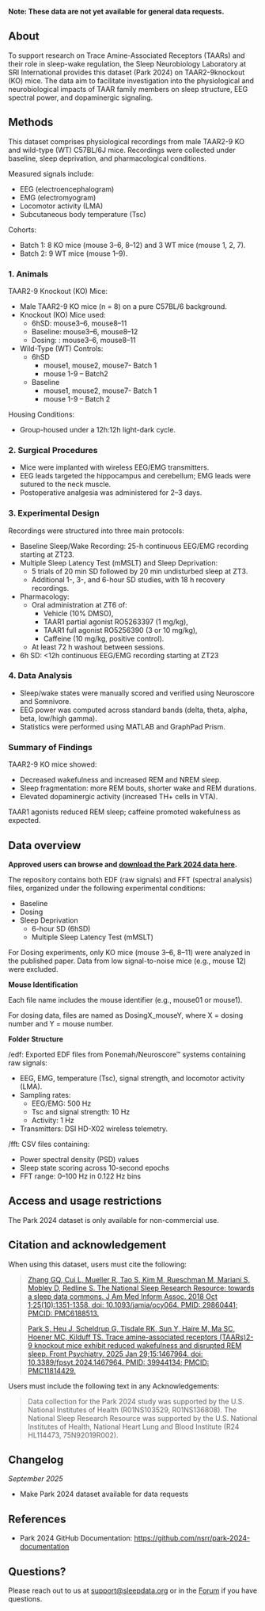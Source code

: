 **Note: These data are not yet available for general data requests.**

## About

To support research on Trace Amine-Associated Receptors (TAARs) and their role in sleep-wake regulation, the Sleep Neurobiology Laboratory at SRI International provides this dataset (Park 2024) on TAAR2-9knockout (KO) mice. The data aim to facilitate investigation into the physiological and neurobiological impacts of TAAR family members on sleep structure, EEG spectral power, and dopaminergic signaling.

## Methods

This dataset comprises physiological recordings from male TAAR2-9 KO and wild-type (WT) C57BL/6J mice. Recordings were collected under baseline, sleep deprivation, and pharmacological conditions.

Measured signals include:

- EEG (electroencephalogram)
- EMG (electromyogram)
- Locomotor activity (LMA)
- Subcutaneous body temperature (Tsc)

Cohorts:

- Batch 1: 8 KO mice (mouse 3–6, 8–12) and 3 WT mice (mouse 1, 2, 7).
- Batch 2: 9 WT mice (mouse 1–9).

### 1. Animals

TAAR2-9 Knockout (KO) Mice:

- Male TAAR2-9 KO mice (n = 8) on a pure C57BL/6 background.
- Knockout (KO) Mice used:
	- 6hSD: mouse3–6, mouse8–11
	- Baseline: mouse3–6, mouse8–12
	- Dosing: : mouse3–6, mouse8–11
- Wild-Type (WT) Controls:
	- 6hSD
		- mouse1, mouse2, mouse7- Batch 1
		- mouse 1-9 – Batch2
	- Baseline
		- mouse1, mouse2, mouse7- Batch 1
		- mouse 1-9 – Batch 2

Housing Conditions:

- Group-housed under a 12h:12h light-dark cycle.

### 2. Surgical Procedures

- Mice were implanted with wireless EEG/EMG transmitters.
- EEG leads targeted the hippocampus and cerebellum; EMG leads were sutured to the neck
muscle.
- Postoperative analgesia was administered for 2–3 days.

### 3. Experimental Design

Recordings were structured into three main protocols:

- Baseline Sleep/Wake Recording: 25-h continuous EEG/EMG recording starting at ZT23.
- Multiple Sleep Latency Test (mMSLT) and Sleep Deprivation:
	- 5 trials of 20 min SD followed by 20 min undisturbed sleep at ZT3.
	- Additional 1-, 3-, and 6-hour SD studies, with 18 h recovery recordings.
- Pharmacology:
	- Oral administration at ZT6 of:
		- Vehicle (10% DMSO),
		- TAAR1 partial agonist RO5263397 (1 mg/kg),
		- TAAR1 full agonist RO5256390 (3 or 10 mg/kg),
		- Caffeine (10 mg/kg, positive control).
	- At least 72 h washout between sessions.
- 6h SD: <12h continuous EEG/EMG recording starting at ZT23

### 4. Data Analysis

- Sleep/wake states were manually scored and verified using Neuroscore and Somnivore.
- EEG power was computed across standard bands (delta, theta, alpha, beta, low/high gamma).
- Statistics were performed using MATLAB and GraphPad Prism.

### Summary of Findings

TAAR2-9 KO mice showed:

- Decreased wakefulness and increased REM and NREM sleep.
- Sleep fragmentation: more REM bouts, shorter wake and REM durations.
- Elevated dopaminergic activity (increased TH+ cells in VTA).

TAAR1 agonists reduced REM sleep; caffeine promoted wakefulness as expected.

## Data overview

**Approved users can browse and [download the Park 2024 data here](:files_path:).**

The repository contains both EDF (raw signals) and FFT (spectral analysis) files, organized under the following experimental conditions:

- Baseline
- Dosing
- Sleep Deprivation
	- 6-hour SD (6hSD)
	- Multiple Sleep Latency Test (mMSLT)

For Dosing experiments, only KO mice (mouse 3–6, 8–11) were analyzed in the published paper. Data from low signal-to-noise mice (e.g., mouse 12) were excluded.

**Mouse Identification**

Each file name includes the mouse identifier (e.g., mouse01 or mouse1).

For dosing data, files are named as DosingX_mouseY, where X = dosing number and Y = mouse number.

**Folder Structure**

/edf: Exported EDF files from Ponemah/Neuroscore™ systems containing raw signals:

- EEG, EMG, temperature (Tsc), signal strength, and locomotor activity (LMA).
- Sampling rates:
	- EEG/EMG: 500 Hz
	- Tsc and signal strength: 10 Hz
	- Activity: 1 Hz
- Transmitters: DSI HD-X02 wireless telemetry.

/fft: CSV files containing:

- Power spectral density (PSD) values
- Sleep state scoring across 10-second epochs
- FFT range: 0–100 Hz in 0.122 Hz bins

## Access and usage restrictions

The Park 2024 dataset is only available for non-commercial use.

## Citation and acknowledgement

When using this dataset, users must cite the following:

> [Zhang GQ, Cui L, Mueller R, Tao S, Kim M, Rueschman M, Mariani S, Mobley D, Redline S. The National Sleep Research Resource: towards a sleep data commons. J Am Med Inform Assoc. 2018 Oct 1;25(10):1351-1358. doi: 10.1093/jamia/ocy064. PMID: 29860441; PMCID: PMC6188513.](https://pubmed.ncbi.nlm.nih.gov/29860441/)
>
> [Park S, Heu J, Scheldrup G, Tisdale RK, Sun Y, Haire M, Ma SC, Hoener MC, Kilduff TS. Trace amine-associated receptors (TAARs)2-9 knockout mice exhibit reduced wakefulness and disrupted REM sleep. Front Psychiatry. 2025 Jan 29;15:1467964. doi: 10.3389/fpsyt.2024.1467964. PMID: 39944134; PMCID: PMC11814429.](https://pubmed.ncbi.nlm.nih.gov/39944134/)

Users must include the following text in any Acknowledgements:

> Data collection for the Park 2024 study was supported by the U.S. National Institutes of Health (R01NS103529, R01NS136808). The National Sleep Research Resource was supported by the U.S. National Institutes of Health, National Heart Lung and Blood Institute (R24 HL114473, 75N92019R002).

## Changelog

*September 2025*

- Make Park 2024 dataset available for data requests

## References

- Park 2024 GitHub Documentation: https://github.com/nsrr/park-2024-documentation

## Questions?

Please reach out to us at support@sleepdata.org or in the [Forum](https://sleepdata.org/forum) if you have questions.
